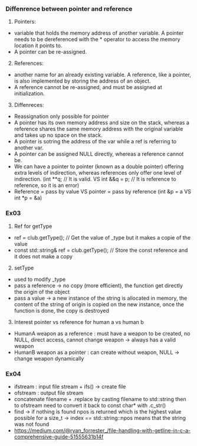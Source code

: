 ### Diffenrence between pointer and reference
1. Pointers:
- variable that holds the memory address of another variable. A pointer needs to be dereferenced with the * operator to access the memory location it points to.
- A pointer can be re-assigned.

2. References:
- another name for an already existing variable. A reference, like a pointer, is also implemented by storing the address of an object.
- A reference cannot be re-assigned, and must be assigned at initialization.

3. Diffenreces:
- Reassignation only possible for pointer
- A pointer has its own memory address and size on the stack, whereas a reference shares the same memory address with the original variable and takes up no space on the stack.
- A pointer is sotring the address of the var while a ref is referring to another var.
- A pointer can be assigned NULL directly, whereas a reference cannot be.
- We can have a pointer to pointer (known as a double pointer) offering extra levels of indirection, whereas references only offer one level of indirection. (int **q; // It is valid. VS int &&q = p; // It is reference to reference, so it is an error)
- Reference = pass by value VS pointer = pass by reference (int &p = a VS int *p = &a)


### Ex03
1. Ref for getType
- ref = club.getType(); // Get the value of _type but it makes a copie of the value
- const std::string& ref = club.getType(); // Store the const reference and it does not make a copy
2. setType
- used to modify _type
- pass a reference -> no copy (more efficient), the function get directly the origin of the object
- pass a value -> a new instance of the string is allocated in memory, the content of the string of origin is copied on the new instance, once the function is done, the copy is destroyed
3. Interest pointer vs reference for human a vs human b
- HumanA weapon as a reference : must have a weapon to be created, no NULL, direct access, cannot change weapon -> always has a valid weapon
- HumanB weapon as a pointer : can create without weapon, NULL -> change weapon dynamically

### Ex04
- ifstream : input file stream + ifs() -> create file
- ofstream : output file stream
- concatenate filename + .replace by casting filename to std::string then to ofstream need to convert it back to const char* with .c_str()
- find -> if nothing is found npos is returned which is the highest value possible for a size_t -> index == std::string::npos means that the string was not found
- https://medium.com/@ryan_forrester_/file-handling-with-getline-in-c-a-comprehensive-guide-51555631b14f
